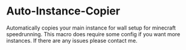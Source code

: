 # Auto-Instance-Copier
Automatically copies your main instance for wall setup for minecraft speedrunning.
This macro does require some config if you want more instances.
If there are any issues please contact me.
